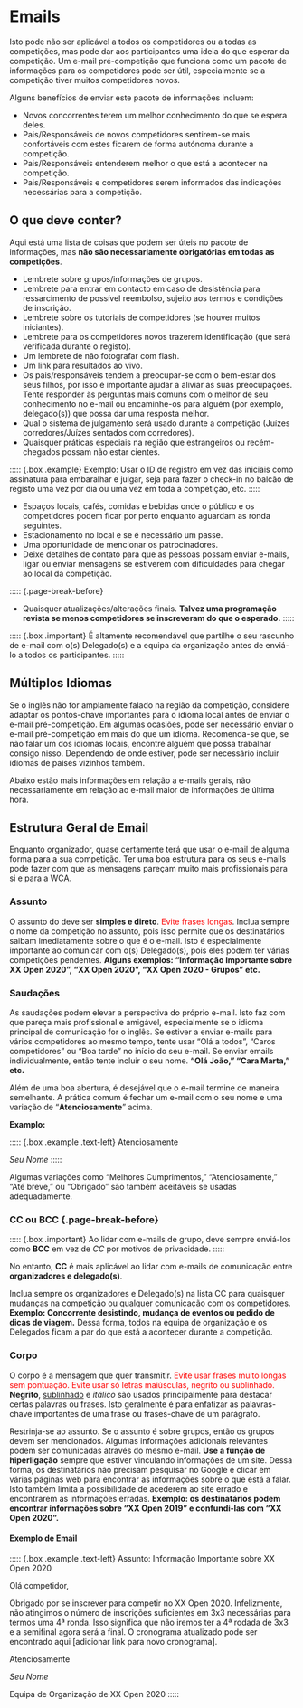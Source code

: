 # Emails

Isto pode não ser aplicável a todos os competidores ou a todas as competições, mas pode dar aos participantes uma ideia do que esperar da competição. Um e-mail pré-competição que funciona como um pacote de informações para os competidores pode ser útil, especialmente se a competição tiver muitos competidores novos.

Alguns benefícios de enviar este pacote de informações incluem:

- Novos concorrentes terem um melhor conhecimento do que se espera deles.
- Pais/Responsáveis ​​de novos competidores sentirem-se mais confortáveis ​​com estes ficarem de forma autónoma durante a competição.
- Pais/Responsáveis ​​entenderem melhor o que está a acontecer na competição.
- Pais/Responsáveis ​​e competidores serem informados das indicações necessárias para a competição.

## O que deve conter?

Aqui está uma lista de coisas que podem ser úteis no pacote de informações, mas **não são necessariamente obrigatórias em todas as competições**.

- Lembrete sobre grupos/informações de grupos.
- Lembrete para entrar em contacto em caso de desistência para ressarcimento de possível reembolso, sujeito aos termos e condições de inscrição.
- Lembrete sobre os tutoriais de competidores (se houver muitos iniciantes).
- Lembrete para os competidores novos trazerem identificação (que será verificada durante o registo).
- Um lembrete de não fotografar com flash.
- Um link para resultados ao vivo.
- Os pais/responsáveis ​​tendem a preocupar-se com o bem-estar dos seus filhos, por isso é importante ajudar a aliviar as suas preocupações. Tente responder às perguntas mais comuns com o melhor de seu conhecimento no e-mail ou encaminhe-os para alguém (por exemplo, delegado(s)) que possa dar uma resposta melhor.
- Qual o sistema de julgamento será usado durante a competição (Juízes corredores/Juízes sentados com corredores).
- Quaisquer práticas especiais na região que estrangeiros ou recém-chegados possam não estar cientes.

::::: {.box .example}
Exemplo: Usar o ID de registro em vez das iniciais como assinatura para embaralhar e julgar, seja para fazer o check-in no balcão de registo uma vez por dia ou uma vez em toda a competição, etc.
:::::

- Espaços locais, cafés, comidas e bebidas onde o público e os competidores podem ficar por perto enquanto aguardam as ronda seguintes.
- Estacionamento no local e se é necessário um passe.
- Uma oportunidade de mencionar os patrocinadores.
- Deixe detalhes de contato para que as pessoas possam enviar e-mails, ligar ou enviar mensagens se estiverem com dificuldades para chegar ao local da competição.

::::: {.page-break-before}
- Quaisquer atualizações/alterações finais. **Talvez uma programação revista se menos competidores se inscreveram do que o esperado.**
:::::

::::: {.box .important}
É altamente recomendável que partilhe o seu rascunho de e-mail com o(s) Delegado(s) e a equipa da organização antes de enviá-lo a todos os participantes.
:::::

## Múltiplos Idiomas

Se o inglês não for amplamente falado na região da competição, considere adaptar os pontos-chave importantes para o idioma local antes de enviar o e-mail pré-competição. Em algumas ocasiões, pode ser necessário enviar o e-mail pré-competição em mais do que um idioma. Recomenda-se que, se não falar um dos idiomas locais, encontre alguém que possa trabalhar consigo nisso. Dependendo de onde estiver, pode ser necessário incluir idiomas de países vizinhos também.

Abaixo estão mais informações em relação a e-mails gerais, não necessariamente em relação ao e-mail maior de informações de última hora.

## Estrutura Geral de Email

Enquanto organizador, quase certamente terá que usar o e-mail de alguma forma para a sua competição. Ter uma boa estrutura para os seus e-mails pode fazer com que as mensagens pareçam muito mais profissionais para si e para a WCA.

### Assunto

O assunto do deve ser **simples e direto**. <span style="color:red">Evite frases longas</span>. Inclua sempre o nome da competição no assunto, pois isso permite que os destinatários saibam imediatamente sobre o que é o e-mail. Isto é especialmente importante ao comunicar com o(s) Delegado(s), pois eles podem ter várias competições pendentes. **Alguns exemplos: “Informação Importante sobre XX Open 2020”, “XX Open 2020”, “XX Open 2020 - Grupos” etc.**

### Saudações

As saudações podem elevar a perspectiva do próprio e-mail. Isto faz com que pareça mais profissional e amigável, especialmente se o idioma principal de comunicação for o inglês. Se estiver a enviar e-mails para vários competidores ao mesmo tempo, tente usar “Olá a todos”, “Caros competidores” ou “Boa tarde” no início do seu e-mail.
Se enviar emails individualmente, então tente incluir o seu nome. **“Olá João,” “Cara Marta,” etc.**

Além de uma boa abertura, é desejável que o e-mail termine de maneira semelhante. A prática comum é fechar um e-mail com o seu nome e uma variação de “**Atenciosamente**” acima.

**Examplo:**

::::: {.box .example .text-left}
Atenciosamente

_Seu Nome_
:::::

Algumas variações como “Melhores Cumprimentos,” “Atenciosamente,” “Até breve,” ou “Obrigado” são também aceitáveis se usadas adequadamente.

### CC ou BCC {.page-break-before}

::::: {.box .important}
Ao lidar com e-mails de grupo, deve sempre enviá-los como **BCC** em vez de _CC_ por motivos de privacidade.
:::::

No entanto, **CC** é mais aplicável ao lidar com e-mails de comunicação entre **organizadores e delegado(s)**.

Inclua sempre os organizadores e Delegado(s) na lista CC para quaisquer mudanças na competição ou qualquer comunicação com os competidores. **Exemplo: Concorrente desistindo, mudança de eventos ou pedido de dicas de viagem.** Dessa forma, todos na equipa de organização e os Delegados ficam a par do que está a acontecer durante a competição.

### Corpo

O corpo é a mensagem que quer transmitir. <span style="color:red">Evite usar frases muito longas sem pontuação. Evite usar só letras maiúsculas, negrito ou sublinhado.</span> **Negrito**, <u>sublinhado</u> e _itálico_ são usados ​​principalmente para destacar certas palavras ou frases. Isto geralmente é para enfatizar as palavras-chave importantes de uma frase ou frases-chave de um parágrafo.

Restrinja-se ao assunto. Se o assunto é sobre grupos, então os grupos devem ser mencionados. Algumas informações adicionais relevantes podem ser comunicadas através do mesmo e-mail. **Use a função de hiperligação** sempre que estiver vinculando informações de um site. Dessa forma, os destinatários não precisam pesquisar no Google e clicar em várias páginas web para encontrar as informações sobre o que está a falar. Isto também limita a possibilidade de acederem ao site errado e encontrarem as informações erradas.
**Exemplo: os destinatários podem encontrar informações sobre “XX Open 2019” e confundi-las com “XX Open 2020”.**

#### Exemplo de Email

::::: {.box .example .text-left}
Assunto: Informação Importante sobre XX Open 2020

Olá competidor,

Obrigado por se inscrever para competir no XX Open 2020. Infelizmente, não atingimos o número de inscrições suficientes em 3x3 necessárias para termos uma 4ª ronda. Isso significa que não iremos ter a 4ª rodada de 3x3 e a semifinal agora será a final. O cronograma atualizado pode ser encontrado aqui [adicionar link para novo cronograma].

Atenciosamente

_Seu Nome_

Equipa de Organização de XX Open 2020
:::::
